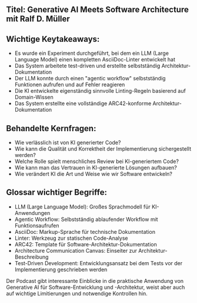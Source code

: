 ## Titel: Generative AI Meets Software Architecture mit Ralf D. Müller

## Wichtige Keytakeaways:
- Es wurde ein Experiment durchgeführt, bei dem ein LLM (Large Language Model) einen kompletten AsciiDoc-Linter entwickelt hat
- Das System arbeitete test-driven und erstellte selbstständig Architektur-Dokumentation
- Der LLM konnte durch einen "agentic workflow" selbstständig Funktionen aufrufen und auf Fehler reagieren
- Die KI entwickelte eigenständig sinnvolle Linting-Regeln basierend auf Domain-Wissen
- Das System erstellte eine vollständige ARC42-konforme Architektur-Dokumentation

## Behandelte Kernfragen:
- Wie verlässlich ist von KI generierter Code?
- Wie kann die Qualität und Korrektheit der Implementierung sichergestellt werden?
- Welche Rolle spielt menschliches Review bei KI-generiertem Code?
- Wie kann man das Vertrauen in KI-generierte Lösungen aufbauen?
- Wie verändert KI die Art und Weise wie wir Software entwickeln?

## Glossar wichtiger Begriffe:
- LLM (Large Language Model): Großes Sprachmodell für KI-Anwendungen
- Agentic Workflow: Selbstständig ablaufender Workflow mit Funktionsaufrufen
- AsciiDoc: Markup-Sprache für technische Dokumentation
- Linter: Werkzeug zur statischen Code-Analyse
- ARC42: Template für Software-Architektur-Dokumentation
- Architecture Communication Canvas: Einseiter zur Architektur-Beschreibung
- Test-Driven Development: Entwicklungsansatz bei dem Tests vor der Implementierung geschrieben werden

Der Podcast gibt interessante Einblicke in die praktische Anwendung von Generative AI für Software-Entwicklung und -Architektur, weist aber auch auf wichtige Limitierungen und notwendige Kontrollen hin.